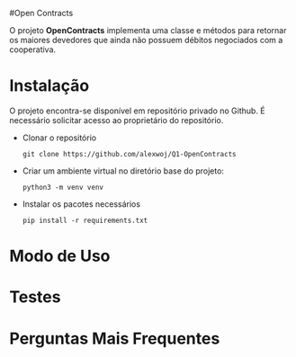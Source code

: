 #Open Contracts

O projeto **OpenContracts** implementa uma classe e métodos para retornar os maiores devedores que ainda não possuem 
débitos negociados com a cooperativa.

# Instalação

O projeto encontra-se disponível em repositório privado no Github. É necessário solicitar acesso ao proprietário 
do repositório.

- Clonar o repositório
    
   `git clone https://github.com/alexwoj/Q1-OpenContracts`

- Criar um ambiente virtual no diretório base do projeto:

    `python3 -m venv venv`
    
 - Instalar os pacotes necessários
 
    `pip install -r requirements.txt`
  
  
  # Modo de Uso
  
  # Testes
  
  # Perguntas Mais Frequentes
  